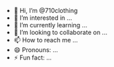 - 👋 Hi, I’m @710clothing
- 👀 I’m interested in ...
- 🌱 I’m currently learning ...
- 💞️ I’m looking to collaborate on ...
- 📫 How to reach me ...
- 😄 Pronouns: ...
- ⚡ Fun fact: ...

<!---
710clothing/710clothing is a ✨ special ✨ repository because its `README.md` (this file) appears on your GitHub profile.
You can click the Preview link to take a look at your changes.
--->
